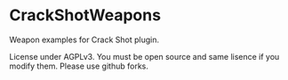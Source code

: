 # CrackShotWeapons
Weapon examples for Crack Shot plugin.

License under AGPLv3. You must be open source and same lisence if you modify them. Please use github forks.
